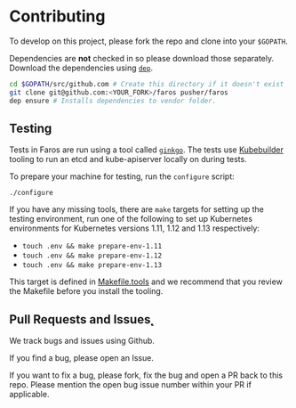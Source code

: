 # Contributing

To develop on this project, please fork the repo and clone into your `$GOPATH`.

Dependencies are **not** checked in so please download those separately.
Download the dependencies using [`dep`](https://github.com/golang/dep).

```bash
cd $GOPATH/src/github.com # Create this directory if it doesn't exist
git clone git@github.com:<YOUR_FORK>/faros pusher/faros
dep ensure # Installs dependencies to vendor folder.
```

## Testing

Tests in Faros are run using a tool called [`ginkgo`](https://github.com/onsi/ginkgo).
The tests use [Kubebuilder](https://github.com/kubernetes-sigs/kubebuilder) tooling
to run an etcd and kube-apiserver locally on during tests.

To prepare your machine for testing, run the `configure` script:

```
./configure
```

If you have any missing tools, there are `make` targets for setting up the testing
environment, run one of the following to set up Kubernetes environments for Kubernetes
versions 1.11, 1.12 and 1.13 respectively:

- `touch .env && make prepare-env-1.11`
- `touch .env && make prepare-env-1.12`
- `touch .env && make prepare-env-1.13`

This target is defined in [Makefile.tools](Makefile.tools) and we recommend that
you review the Makefile before you install the tooling.

## Pull Requests and Issues̨

We track bugs and issues using Github.

If you find a bug, please open an Issue.

If you want to fix a bug, please fork, fix the bug and open a PR back to this repo.
Please mention the open bug issue number within your PR if applicable.
